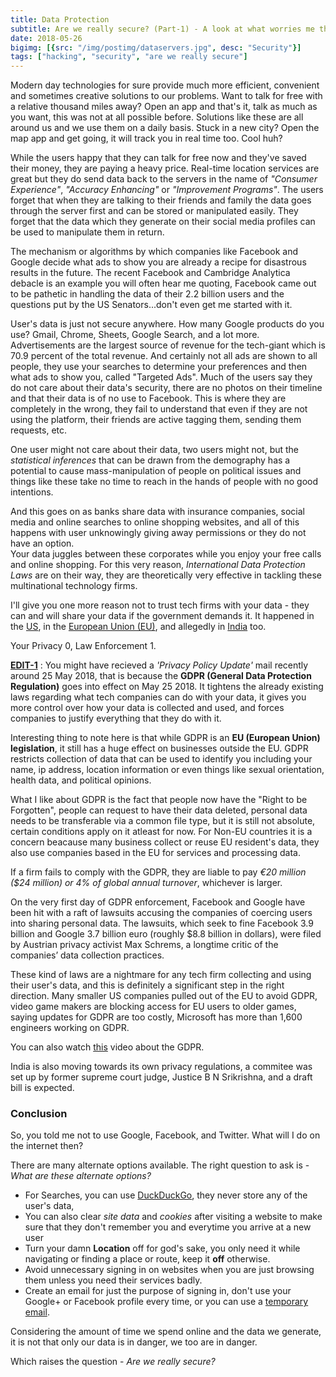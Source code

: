 ```yaml
---
title: Data Protection 
subtitle: Are we really secure? (Part-1) - A look at what worries me the most
date: 2018-05-26
bigimg: [{src: "/img/postimg/dataservers.jpg", desc: "Security"}]
tags: ["hacking", "security", "are we really secure"]
---
```


Modern day technologies for sure provide much more efficient, convenient and sometimes creative solutions to our problems. Want to talk for free with a relative thousand miles away? Open an app and that's it, talk as much as you want, this was not at all possible before. Solutions like these are all around us and we use them on a daily basis. Stuck in a new city? Open the map app and get going, it will track you in real time too. Cool huh?

While the users happy that they can talk for free now and they've saved their money, they are paying a heavy price. Real-time location services are great but they do send data back to the servers in the name of _"Consumer Experience"_, _"Accuracy Enhancing"_ or _"Improvement Programs"_. The users forget that when they are talking to their friends and family the data goes through the server first and can be stored or manipulated easily. They forget that the data which they generate on their social media profiles can be used to manipulate them in return.

The mechanism or algorithms by which companies like Facebook and Google decide what ads to show you are already a recipe for disastrous results in the future.
The recent Facebook and Cambridge Analytica debacle is an example you will often hear me quoting, Facebook came out to be pathetic in handling the data of their 2.2 billion users and the questions put by the US Senators...don't even get me started with it.

User's data is just not secure anywhere. How many Google products do you use? Gmail, Chrome, Sheets, Google Search, and a lot more. Advertisements are the largest source of revenue for the tech-giant which is 70.9 percent of the total revenue. And certainly not all ads are shown to all people, they use your searches to determine your preferences and then what ads to show you, called "Targeted Ads". Much of the users say they do not care about their data's security, there are no photos on their timeline and that their data is of no use to Facebook. This is where they are completely in the wrong, they fail to understand that even if they are not using the platform, their friends are active tagging them, sending them requests, etc.

One user might not care about their data, two users might not, but the _statistical inferences_ that can be drawn from the demography has a potential to cause mass-manipulation of people on political issues and things like these take no time to reach in the hands of people with no good intentions.

And this goes on as banks share data with insurance companies, social media and online searches to online shopping websites, and all of this happens with user unknowingly giving away permissions or they do not have an option.  
Your data juggles between these corporates while you enjoy your free calls and online shopping.
For this very reason, _International Data Protection Laws_ are on their way, they are theoretically very effective in tackling these multinational technology firms.

I'll give you one more reason not to trust tech firms with your data - they can and will share your data if the government demands it.
It happened in the [US](https://www.technologyreview.com/s/603709/hand-over-the-data), in the [European Union (EU)](https://eandt.theiet.org/content/articles/2018/04/tech-companies-may-be-forced-to-hand-over-user-data-under-new-eu-rules), and allegedly in [India](https://www.nationalheraldindia.com/india/has-paytm-violated-the-information-technology-act) too.

Your Privacy 0, Law Enforcement 1.

<u>**EDIT-1**</u> : You might have recieved a _'Privacy Policy Update'_ mail recently around 25 May 2018, that is because the **GDPR (General Data Protection Regulation)** goes into effect on May 25 2018.
It tightens the already existing laws regarding what tech companies can do with your data, it gives you more control over how your data is collected and used, and forces companies to justify everything that they do with it.

Interesting thing to note here is that while GDPR is an **EU (European Union) legislation**, it still has a huge effect on businesses outside the EU. GDPR restricts collection of data that can be used to identify you including your name, ip address, location information or even things like sexual orientation, health data, and political opinions.

What I like about GDPR is the fact that people now have the "Right to be Forgotten", people can request to have their data deleted, personal data needs to be transferable via a common file type, but it is still not absolute, certain conditions apply on it atleast for now. For Non-EU countries it is a concern beacause many business collect or reuse EU resident's data, they also use companies based in the EU for services and processing data.

If a firm fails to comply with the GDPR, they are liable to pay _€20 million ($24 million) or 4% of global annual turnover_, whichever is larger.

On the very first day of GDPR enforcement, Facebook and Google have been hit with a raft of lawsuits accusing the companies of coercing users into sharing personal data. The lawsuits, which seek to fine Facebook 3.9 billion and Google 3.7 billion euro (roughly $8.8 billion in dollars), were filed by Austrian privacy activist Max Schrems, a longtime critic of the companies’ data collection practices.

These kind of laws are a nightmare for any tech firm collecting and using their user's data, and this is definitely a significant step in the right direction. Many smaller US companies pulled out of the EU to avoid GDPR, video game makers are blocking access for EU users to older games, saying updates for GDPR are too costly, Microsoft has more than 1,600 engineers working on GDPR.

You can also watch [this](https://www.youtube.com/watch?v=_J5IZxI_xKk) video about the GDPR. 
    
India is also moving towards its own privacy regulations, a commitee was set up by former supreme court judge, Justice B N Srikrishna, and a draft bill is expected.

### Conclusion
So, you told me not to use Google, Facebook, and Twitter. What will I do on the internet then?

There are many alternate options available.
The right question to ask is - _What are these alternate options?_ 

* For Searches, you can use [DuckDuckGo](https://www.duckduckgo.com), they never store any of the user's data,
* You can also clear _site data_ and _cookies_ after visiting a website to make sure that they don't remember you and everytime you arrive at a new user
* Turn your damn **Location** off for god's sake, you only need it while navigating or finding a place or route, keep it **off** otherwise.
* Avoid unnecessary signing in on websites when you are just browsing them unless you need their services badly.
* Create an email for just the purpose of signing in, don't use your Google+ or Facebook profile every time, or you can use a [temporary email](https://www.10minutemail.com). 

Considering the amount of time we spend online and the data we generate, it is not that only our data is in danger, we too are in danger.

Which raises the question - _Are we really secure?_ 